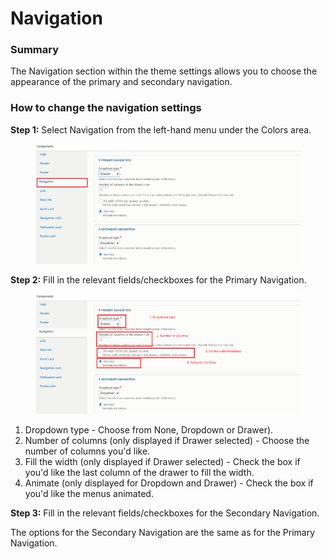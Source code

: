# Navigation

### Summary

The Navigation section within the theme settings allows you to choose the appearance of the primary and secondary navigation.&#x20;

### How to change the navigation settings

**Step 1:** Select Navigation from the left-hand menu under the Colors area.&#x20;

<figure><img src="../../../.gitbook/assets/image (117).png" alt=""><figcaption></figcaption></figure>

**Step 2:** Fill in the relevant fields/checkboxes for the Primary Navigation.&#x20;

<figure><img src="../../../.gitbook/assets/image (40).png" alt=""><figcaption></figcaption></figure>

1. Dropdown type - Choose from None, Dropdown or Drawer).&#x20;
2. Number of columns (only displayed if Drawer selected) - Choose the number of columns you'd like.&#x20;
3. Fill the width (only displayed if Drawer selected) - Check the box if you'd like the last column of the drawer to fill the width.
4. Animate (only displayed for Dropdown and Drawer) - Check the box if you'd like the menus animated. &#x20;

**Step 3:** Fill in the relevant fields/checkboxes for the Secondary Navigation.&#x20;

The options for the Secondary Navigation are the same as for the Primary Navigation.&#x20;
